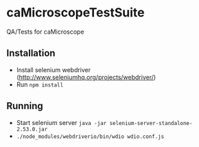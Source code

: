 # caMicroscopeTestSuite
QA/Tests for caMicroscope


## Installation
* Install selenium webdriver (http://www.seleniumhq.org/projects/webdriver/)
* Run `npm install`

## Running
* Start selenium server `java -jar selenium-server-standalone-2.53.0.jar`
* `./node_modules/webdriverio/bin/wdio wdio.conf.js`
